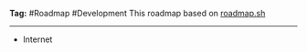 **Tag:** #Roadmap #Development
This roadmap based on [roadmap.sh](https://roadmap.sh/backend) 
- - - 
- Internet 

